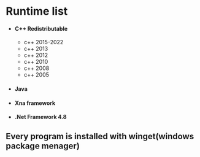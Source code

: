 
# Runtime list

* #### C++ Redistributable 
  + c++ 2015-2022
  + c++ 2013
  + c++ 2012
  + c++ 2010
  + c++ 2008 
  + c++ 2005
* #### Java  
* #### Xna framework
* #### .Net Framework 4.8    

## Every program is installed with winget(windows package menager)                                
                                             

